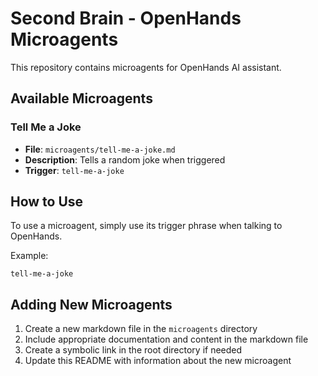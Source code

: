 # Second Brain - OpenHands Microagents

This repository contains microagents for OpenHands AI assistant.

## Available Microagents

### Tell Me a Joke
- **File**: `microagents/tell-me-a-joke.md`
- **Description**: Tells a random joke when triggered
- **Trigger**: `tell-me-a-joke`

## How to Use

To use a microagent, simply use its trigger phrase when talking to OpenHands.

Example:
```
tell-me-a-joke
```

## Adding New Microagents

1. Create a new markdown file in the `microagents` directory
2. Include appropriate documentation and content in the markdown file
3. Create a symbolic link in the root directory if needed
4. Update this README with information about the new microagent